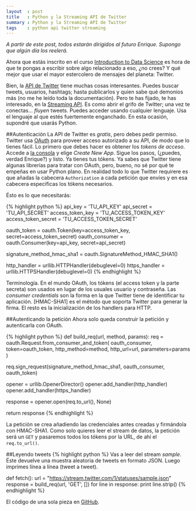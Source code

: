 ```yaml
---
layout  : post
title   : Python y la Streaming API de Twitter
summary : Python y la Streaming API de Twitter
tags    : python api twitter streaming
---
```


*A partir de este post, todos estarán dirigidos al futuro Enrique.
Supongo que algún día los reelerá.*

Ahora que estás inscrito en el curso [Introduction to
Data Science] es hora de que te pongas a escribir sobre algo
relacionado a eso, ¿no crees? Y qué mejor que usar el mayor estercolero
de mensajes del planeta: Twitter.

Bien, la [API de Twitter] tiene muchas cosas interesantes.
Puedes buscar tweets, usuarios, hashtags; hasta publicarlos
y quien sabe qué demonios más (no me he leído toda la documentación).
Pero te has fijado, te has interesado, en la [Streaming API].
Es como abrir el grifo de Twitter; una vez te conectas... *fluyen*
tweets. Puedes acceder usando cualquier lenguaje. Usa el lenguaje
al que estés fuertemente enganchado. En esta ocasión, supondré
que usarás Python.

##Autenticación
La API de Twitter es *gratis*, pero debes pedir permiso. Twitter usa [OAuth]
para proveer acceso autorizado a su API, de modo que lo tienes fácil.
Lo primero que debes hacer es obtener los *tokens de acceso*.
Accede a [la consola] y elige  *Create New App*.
Sigue los pasos, (¿puedes, verdad Enrique?) y listo. Ya tienes
tus tókens.
Ya sabes que Twitter tiene algunas librerías para tratar con
OAuth, pero, bueno, no sé por qué te empeñas en usar Python plano.
En realidad todo lo que Twitter requirere es que añadas
la cabecera `Authorization` a cada petición que envíes y en esa
cabecera especificas los tókens necesarios.

Ésto es lo que necesitarás:

{% highlight python %}
api_key = 'TU_API_KEY'
api_secret = 'TU_API_SECRET'
access_token_key = 'TU_ACCESS_TOKEN_KEY'
access_token_secret = 'TU_ACCESS_TOKEN_SECRET'

oauth_token    = oauth.Token(key=access_token_key, secret=access_token_secret)
oauth_consumer = oauth.Consumer(key=api_key, secret=api_secret)

signature_method_hmac_sha1 = oauth.SignatureMethod_HMAC_SHA1()

http_handler  = urllib.HTTPHandler(debuglevel=0)
https_handler = urllib.HTTPSHandler(debuglevel=0)
{% endhighlight %}

Terminología. En el mundo OAuth, los tókens (el access token y
la parte secreta) son usados en lugar de los usuales usuario y
contraseña. Las *consumer credentials* son la forma en la que
Twitter tiene de identificar tu aplicación.
[HMAC-SHA1] es el método que soporta Twitter para generar la firma.
El resto es la inicialización de los handlers para HTTP.

##Autenticando la petición
Ahora solo queda construir la petición y autenticarla con OAuth.

{% highlight python %}
def build_req(url, method, params):
  req = oauth.Request.from_consumer_and_token(
    oauth_consumer, token=oauth_token, http_method=method, http_url=url,
    parameters=params
  )

  req.sign_request(signature_method_hmac_sha1, oauth_consumer, oauth_token)

  opener = urllib.OpenerDirector()
  opener.add_handler(http_handler)
  opener.add_handler(https_handler)

  response = opener.open(req.to_url(), None)

  return response
{% endhighlight %}

La petición se crea añadiendo las credenciales antes creadas y firmándola
con HMAC-SHA1. Como solo quieres leer el stream de datos, la petición será
un `GET` y pasaremos todos los tókens por la URL, de ahí el `req.to_url()`.

##Leyendo tweets
{% highlight python %}
Vas a leer del stream *sample*. Éste devuelve una muestra aleatoria
de tweets en formato JSON. Luego imprimes línea a línea (tweet a tweet).

def fetch():
  url = "https://stream.twitter.com/1/statuses/sample.json"
  response = build_req(url, 'GET', [])
  for line in response:
     print line.strip()
{% endhighlight %}

El código de una sola pieza en [GitHub].

[Introduction to Data Science]: https://www.coursera.org/course/datasci
[API de Twitter]: https://dev.twitter.com/
[Streaming API]: https://dev.twitter.com/docs/api/streaming
[la consola]: https://apps.twitter.com/app/new
[OAuth]: http://oauth.net/
[GitHub]: https://github.com/enrmarc/twitter-api-python